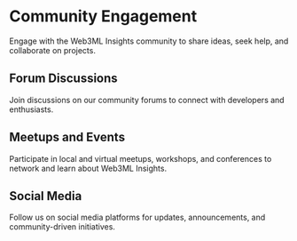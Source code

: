 # Community Engagement

Engage with the Web3ML Insights community to share ideas, seek help, and collaborate on projects.

## Forum Discussions

Join discussions on our community forums to connect with developers and enthusiasts.

## Meetups and Events

Participate in local and virtual meetups, workshops, and conferences to network and learn about Web3ML Insights.

## Social Media

Follow us on social media platforms for updates, announcements, and community-driven initiatives.
